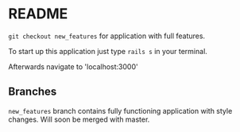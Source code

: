 # README

```git checkout new_features``` for application with full features.

To start up this application just type ```rails s``` in your terminal.

Afterwards navigate to 'localhost:3000'

## Branches

```new_features``` branch contains fully functioning application with style changes. Will soon be merged with master.
